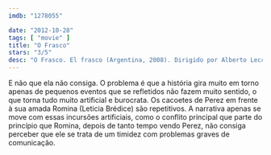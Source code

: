 ```yaml
---
imdb: "1278055"

date: "2012-10-28"
tags: [ "movie" ]
title: "O Frasco"
stars: "3/5"
desc: "O Frasco. El frasco (Argentina, 2008). Dirigido por Alberto Lecchi. Escrito por Verónica Chen, Peto Menahem, Pablo Solarz. Com Darío Grandinetti, Leticia Brédice, Rubén Altamirano, Manuela Alvarez, Marta Benbenutti, Virgilio Benítez, Raúl Calandra, Vanesa Ciani, Mario Cracogna."
---
```

E não que ela não consiga. O problema é que a história gira muito em torno apenas de pequenos eventos que se refletidos não fazem muito sentido, o que torna tudo muito artificial e burocrata. Os cacoetes de Perez em frente à sua amada Romina (Leticia Brédice) são repetitivos. A narrativa apenas se move com essas incursões artificiais, como o conflito principal que parte do princípio que Romina, depois de tanto tempo vendo Perez, não consiga perceber que ele se trata de um timidez com problemas graves de comunicação.

